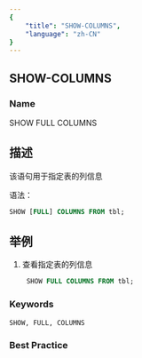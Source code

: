 ```yaml
---
{
    "title": "SHOW-COLUMNS",
    "language": "zh-CN"
}
---
```


## SHOW-COLUMNS

### Name

SHOW FULL COLUMNS

## 描述

该语句用于指定表的列信息

语法：

```sql
SHOW [FULL] COLUMNS FROM tbl;
```

## 举例

1. 查看指定表的列信息

   ```sql
    SHOW FULL COLUMNS FROM tbl;
   ```

### Keywords

    SHOW, FULL, COLUMNS

### Best Practice

